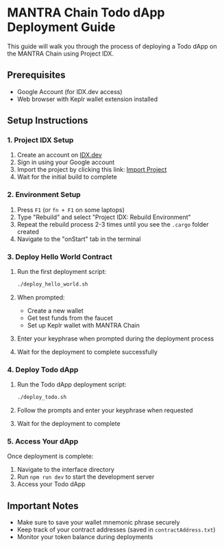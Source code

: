 # MANTRA Chain Todo dApp Deployment Guide

This guide will walk you through the process of deploying a Todo dApp on the MANTRA Chain using Project IDX.

## Prerequisites

- Google Account (for IDX.dev access)
- Web browser with Keplr wallet extension installed

## Setup Instructions

### 1. Project IDX Setup

1. Create an account on [IDX.dev](https://idx.dev/)
2. Sign in using your Google account
3. Import the project by clicking this link:
   [Import Project](https://idx.google.com/import?url=https://github.com/aveek-goyal/mantra-c2-idx.git)
4. Wait for the initial build to complete

### 2. Environment Setup

1. Press `F1` (or `fn + F1` on some laptops)
2. Type "Rebuild" and select "Project IDX: Rebuild Environment"
3. Repeat the rebuild process 2-3 times until you see the `.cargo` folder created
4. Navigate to the "onStart" tab in the terminal

### 3. Deploy Hello World Contract

1. Run the first deployment script:
   ```bash
   ./deploy_hello_world.sh
   ```

2. When prompted:
   - Create a new wallet
   - Get test funds from the faucet
   - Set up Keplr wallet with MANTRA Chain
   
3. Enter your keyphrase when prompted during the deployment process
4. Wait for the deployment to complete successfully

### 4. Deploy Todo dApp

1. Run the Todo dApp deployment script:
   ```bash
   ./deploy_todo.sh
   ```

2. Follow the prompts and enter your keyphrase when requested
3. Wait for the deployment to complete

### 5. Access Your dApp

Once deployment is complete:
1. Navigate to the interface directory
2. Run `npm run dev` to start the development server
3. Access your Todo dApp

## Important Notes

- Make sure to save your wallet mnemonic phrase securely
- Keep track of your contract addresses (saved in `contractAddress.txt`)
- Monitor your token balance during deployments

